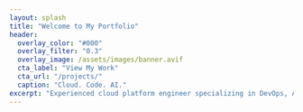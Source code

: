 ```yaml
---
layout: splash
title: "Welcome to My Portfolio"
header:
  overlay_color: "#000"
  overlay_filter: "0.3"
  overlay_image: /assets/images/banner.avif
  cta_label: "View My Work"
  cta_url: "/projects/"
  caption: "Cloud. Code. AI."
excerpt: "Experienced cloud platform engineer specializing in DevOps, AWS, Azure, Python, and Spring Boot. Sharing AI projects, automation tutorials, and real-world engineering insights."
---
```

